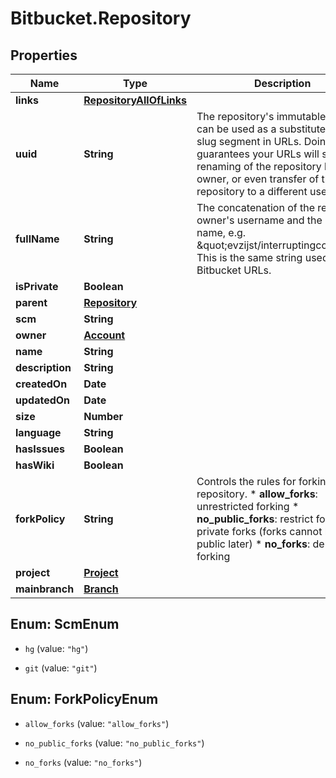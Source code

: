 # Bitbucket.Repository

## Properties

Name | Type | Description | Notes
------------ | ------------- | ------------- | -------------
**links** | [**RepositoryAllOfLinks**](RepositoryAllOfLinks.md) |  | [optional] 
**uuid** | **String** | The repository&#39;s immutable id. This can be used as a substitute for the slug segment in URLs. Doing this guarantees your URLs will survive renaming of the repository by its owner, or even transfer of the repository to a different user. | [optional] 
**fullName** | **String** | The concatenation of the repository owner&#39;s username and the slugified name, e.g. \&quot;evzijst/interruptingcow\&quot;. This is the same string used in Bitbucket URLs. | [optional] 
**isPrivate** | **Boolean** |  | [optional] 
**parent** | [**Repository**](Repository.md) |  | [optional] 
**scm** | **String** |  | [optional] 
**owner** | [**Account**](Account.md) |  | [optional] 
**name** | **String** |  | [optional] 
**description** | **String** |  | [optional] 
**createdOn** | **Date** |  | [optional] 
**updatedOn** | **Date** |  | [optional] 
**size** | **Number** |  | [optional] 
**language** | **String** |  | [optional] 
**hasIssues** | **Boolean** |  | [optional] 
**hasWiki** | **Boolean** |  | [optional] 
**forkPolicy** | **String** |  Controls the rules for forking this repository.  * **allow_forks**: unrestricted forking * **no_public_forks**: restrict forking to private forks (forks cannot   be made public later) * **no_forks**: deny all forking  | [optional] 
**project** | [**Project**](Project.md) |  | [optional] 
**mainbranch** | [**Branch**](Branch.md) |  | [optional] 



## Enum: ScmEnum


* `hg` (value: `"hg"`)

* `git` (value: `"git"`)





## Enum: ForkPolicyEnum


* `allow_forks` (value: `"allow_forks"`)

* `no_public_forks` (value: `"no_public_forks"`)

* `no_forks` (value: `"no_forks"`)




